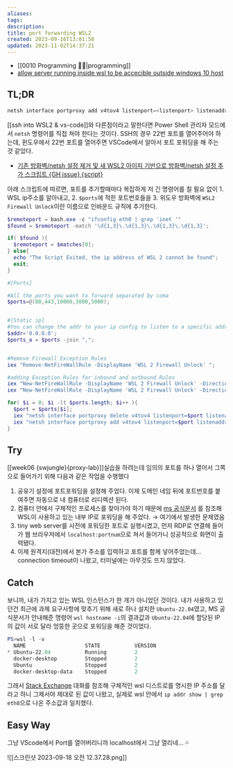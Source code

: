 ```yaml
---
aliases: 
tags: 
description:
title: port forwarding WSL2
created: 2023-09-16T13:01:58
updated: 2023-11-02T14:37:21
---
```

- [[0010 Programming 👩‍💻|programming]]
- [allow server running inside wsl to be accecible outside windows 10 host](https://www.nextofwindows.com/allow-server-running-inside-wsl-to-be-accessible-outside-windows-10-host)

## TL;DR

```PowerShell
netsh interface portproxy add v4tov4 listenport=<listenport> listenaddress=0.0.0.0 connectport=<connectport> connectaddress=$(wsl -d <distro-name> hostname -I)
```

[[ssh into WSL2 & vs-code]]와 다른점이라고 말한다면 Power Shell 관리자 모드에서 `netsh` 명령어를 직접 쳐야 한다는 것이다. SSH의 경우 22번 포트를 열어주어야 하는데, 윈도우에서 22번 포트를 열어주면 VSCode에서 알아서 포트 포워딩을 해 주는 것 같았다. 

- [기존 방화벽/netsh 설정 제거 및 새 WSL2 아이피 기반으로 방화벽/netsh 설정 추가 스크립트 {GH issue} {script}](https://github.com/microsoft/WSL/issues/4150#issuecomment-504209723) 

아래 스크립트에 따르면, 포트를 추가할때마다 복잡하게 저 긴 명령어를 칠 필요 없이 1. WSL ip주소를 알아내고, 2. `$ports`에 적힌 포트번호들을 3. 위도우 방화벽에 `WSL2 Firewall Unlock`이란 이름으로 인바운드 규칙에 추가한다.

```powershell
$remoteport = bash.exe -c "ifconfig eth0 | grep 'inet '"
$found = $remoteport -match '\d{1,3}\.\d{1,3}\.\d{1,3}\.\d{1,3}';

if( $found ){
  $remoteport = $matches[0];
} else{
  echo "The Script Exited, the ip address of WSL 2 cannot be found";
  exit;
}

#[Ports]

#All the ports you want to forward separated by coma
$ports=@(80,443,10000,3000,5000);


#[Static ip]
#You can change the addr to your ip config to listen to a specific address
$addr='0.0.0.0';
$ports_a = $ports -join ",";


#Remove Firewall Exception Rules
iex "Remove-NetFireWallRule -DisplayName 'WSL 2 Firewall Unlock' ";

#adding Exception Rules for inbound and outbound Rules
iex "New-NetFireWallRule -DisplayName 'WSL 2 Firewall Unlock' -Direction Outbound -LocalPort $ports_a -Action Allow -Protocol TCP";
iex "New-NetFireWallRule -DisplayName 'WSL 2 Firewall Unlock' -Direction Inbound -LocalPort $ports_a -Action Allow -Protocol TCP";

for( $i = 0; $i -lt $ports.length; $i++ ){
  $port = $ports[$i];
  iex "netsh interface portproxy delete v4tov4 listenport=$port listenaddress=$addr";
  iex "netsh interface portproxy add v4tov4 listenport=$port listenaddress=$addr connectport=$port connectaddress=$remoteport";
}
```

## Try

[[week06 {swjungle}{proxy-lab}]]실습을 하려는데 임의의 포트를 하나 열어서 그쪽으로 들어가기 위해 다음과 같은 작업을 수행했다

1. 공유기 설정에 포트포워딩을 설정해 주었다. 이제 도메인 네임 뒤에 포트번호를 붙여주면 자동으로 내 컴퓨터로 리디렉션 된다.
2. 컴퓨터 안에서 구체적인 프로세스를 찾아가야 하기 때문에 [ms 공식문서](https://learn.microsoft.com/en-us/windows/wsl/networking) 를 참조해 WSL이 사용하고 있는 내부 IP로 포워딩을 해 주었다. → 여기에서 발생한 문제였음
3. tiny web server를 사전에 포워딩한 포트로 실행시켰고, 먼저 RDP로 연결해 들어가 웹 브라우저에서 `localhost:portnum`으로 쳐서 들어가니 성공적으로 화면이 출력됐다.
4. 이제 원격지(대전)에서 본가 주소를 입력하고 포트를 함께 넣어주었는데... connection timeout이 나왔고, 터미널에는 아무것도 뜨지 않았다.

## Catch

보니까, 내가 가지고 있는 WSL 인스턴스가 한 개가 아니었던 것이다. 내가 사용하고 있던건 최근에 과제 요구사항에 맞추기 위해 새로 하나 설치한 `Ubuntu-22.04`였고, MS 공식문서가 안내해준 명령어 `wsl hostname -i`의 결과값과 `Ubuntu-22.04`에 할당된 IP의 값이 서로 달라 엉뚱한 곳으로 포워딩을 해준 것이었다.

```powershell
PS>wsl -l -v
  NAME                   STATE           VERSION
* Ubuntu-22.04           Running         2
  docker-desktop         Stopped         2
  Ubuntu                 Stopped         2
  docker-desktop-data    Stopped         2
```

그래서 [Stack Exchange](https://superuser.com/a/1603307) 대화를 참조해 구체적인 wsl 디스트로를 명시한 IP 주소를 달라고 하니 그제서야 제대로 된 값이 나왔고, 실제로 wsl 안에서 `ip addr show | grep eth0`으로 나온 주소값과 일치했다.

## Easy Way

그냥 VScode에서 Port를 열어버리니까 localhost에서 그냥 열리네... 💦

![[스크린샷 2023-09-18 오전 12.37.28.png]]
